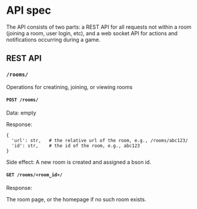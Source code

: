 # API spec

The API consists of two parts: a REST API for all requests not within a room
(joining a room, user login, etc), and a web socket API for actions and notifications
occurring during a game.

## REST API

### `/rooms/`

Operations for creatining, joining, or viewing rooms

#### `POST /rooms/`

Data: empty

Response:

```
{
  'url': str,   # the relative url of the room, e.g., /rooms/abc123/
  'id': str,    # the id of the room, e.g., abc123
}
``` 

Side effect: A new room is created and assigned a bson id.


#### `GET /rooms/<room_id>/`

Response:

The room page, or the homepage if no such room exists.
